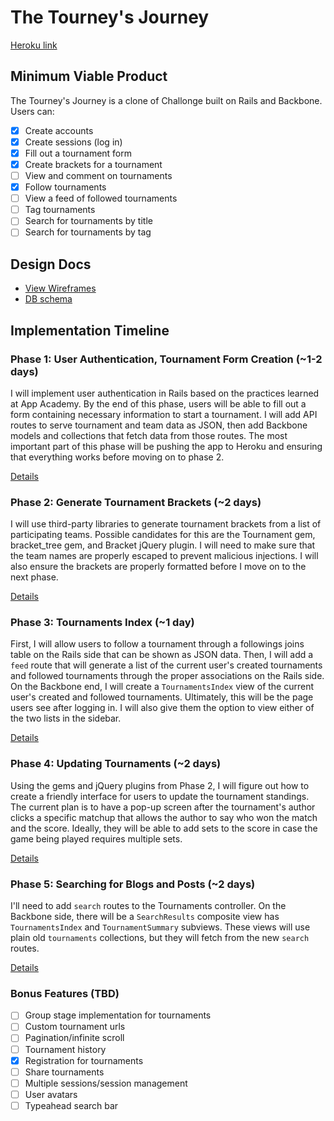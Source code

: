 # The Tourney's Journey

[Heroku link][heroku]

[heroku]: https://tourna-gen.herokuapp.com/

## Minimum Viable Product
The Tourney's Journey is a clone of Challonge built on Rails and Backbone. Users can:

<!-- This is a Markdown checklist. Use it to keep track of your progress! -->

- [x] Create accounts
- [x] Create sessions (log in)
- [x] Fill out a tournament form
- [x] Create brackets for a tournament
- [ ] View and comment on tournaments
- [x] Follow tournaments
- [ ] View a feed of followed tournaments
- [ ] Tag tournaments
- [ ] Search for tournaments by title
- [ ] Search for tournaments by tag

## Design Docs
* [View Wireframes][views]
* [DB schema][schema]

[views]: ./docs/views.md
[schema]: ./docs/schema.md

## Implementation Timeline

### Phase 1: User Authentication, Tournament Form Creation (~1-2 days)
I will implement user authentication in Rails based on the practices learned at
App Academy. By the end of this phase, users will be able to fill out a form
containing necessary information to start a tournament. I will add API routes
to serve tournament and team data as JSON, then add Backbone models and
collections that fetch data from those routes. The most important part of this
phase will be pushing the app to Heroku and ensuring that everything works
before moving on to phase 2.

[Details][phase-one]

### Phase 2: Generate Tournament Brackets (~2 days)
I will use third-party libraries to generate tournament brackets from a list of
participating teams. Possible candidates for this are the Tournament gem,
bracket_tree gem, and Bracket jQuery plugin. I will need to make sure that the
team names are properly escaped to prevent malicious injections. I will also
ensure the brackets are properly formatted before I move on to the next phase.

[Details][phase-two]

### Phase 3: Tournaments Index (~1 day)
First, I will allow users to follow a tournament through a followings joins
table on the Rails side that can be shown as JSON data. Then, I will add a
`feed` route that will generate a list of the current user's created tournaments
and followed tournaments through the proper associations on the Rails side. On
the Backbone end, I will create a `TournamentsIndex` view of the current user's
created and followed tournaments. Ultimately, this will be the page users see
after logging in. I will also give them the option to view either of the two
lists in the sidebar.

[Details][phase-three]

### Phase 4: Updating Tournaments (~2 days)
Using the gems and jQuery plugins from Phase 2, I will figure out how to create
a friendly interface for users to update the tournament standings. The current
plan is to have a pop-up screen after the tournament's author clicks a specific
matchup that allows the author to say who won the match and the score. Ideally,
they will be able to add sets to the score in case the game being played
requires multiple sets.

[Details][phase-four]

### Phase 5: Searching for Blogs and Posts (~2 days)
I'll need to add `search` routes to the Tournaments controller. On the
Backbone side, there will be a `SearchResults` composite view has
`TournamentsIndex` and `TournamentSummary` subviews. These views will use plain
old `tournaments` collections, but they will fetch from the new `search` routes.

[Details][phase-five]

### Bonus Features (TBD)
- [ ] Group stage implementation for tournaments
- [ ] Custom tournament urls
- [ ] Pagination/infinite scroll
- [ ] Tournament history
- [x] Registration for tournaments
- [ ] Share tournaments
- [ ] Multiple sessions/session management
- [ ] User avatars
- [ ] Typeahead search bar

[phase-one]: ./docs/phases/phase1.md
[phase-two]: ./docs/phases/phase2.md
[phase-three]: ./docs/phases/phase3.md
[phase-four]: ./docs/phases/phase4.md
[phase-five]: ./docs/phases/phase5.md
